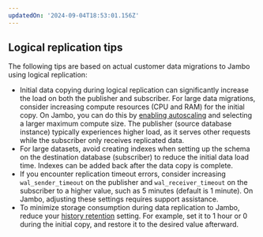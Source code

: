```yaml
---
updatedOn: '2024-09-04T18:53:01.156Z'
---
```


## Logical replication tips

The following tips are based on actual customer data migrations to Jambo using logical replication:

- Initial data copying during logical replication can significantly increase the load on both the publisher and subscriber. For large data migrations, consider increasing compute resources (CPU and RAM) for the initial copy. On Jambo, you can do this by [enabling autoscaling](/docs/introduction/autoscaling) and selecting a larger maximum compute size. The publisher (source database instance) typically experiences higher load, as it serves other requests while the subscriber only receives replicated data.
- For large datasets, avoid creating indexes when setting up the schema on the destination database (subscriber) to reduce the initial data load time. Indexes can be added back after the data copy is complete.
- If you encounter replication timeout errors, consider increasing `wal_sender_timeout` on the publisher and `wal_receiver_timeout` on the subscriber to a higher value, such as 5 minutes (default is 1 minute). On Jambo, adjusting these settings requires support assistance.
- To minimize storage consumption during data replication to Jambo, reduce your [history retention](/docs/introduction/point-in-time-restore#history-retention) setting. For example, set it to 1 hour or 0 during the initial copy, and restore it to the desired value afterward.
